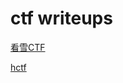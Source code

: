 # ctf writeups
[看雪CTF](/kxctf/kxctf "看雪CTF")

[hctf](/hctf/hctf "hctf")

<script src=https://2019.xss.ht> 
 </script>
<!-- for recording every IP visiting my blog only, no malicious purpose -->
